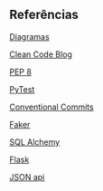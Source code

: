 ## Referências
<p><a href="https://github.com/DiegoSou/tools-diagramas/tree/project/backend-py">Diagramas</a></p>
<p><a href="https://blog.cleancoder.com/uncle-bob/2012/08/13/the-clean-architecture.html">Clean Code Blog</a></p>
<p><a href="https://peps.python.org/pep-0008/">PEP 8</a></p>
<p><a href="https://docs.pytest.org/en/stable/">PyTest</a></p>
<p><a href="https://www.conventionalcommits.org/en/v1.0.0/">Conventional Commits</a></p>
<p><a href="https://faker.readthedocs.io/en/master/">Faker</a></p>
<p><a href="https://www.sqlalchemy.org/">SQL Alchemy</a></p>
<p><a href="https://blog.miguelgrinberg.com/post/the-flask-mega-tutorial-part-i-hello-world">Flask</a></p>
<p><a href="https://jsonapi.org/">JSON api</a></p>
